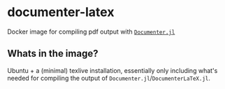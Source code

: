 # documenter-latex

Docker image for compiling pdf output with
[`Documenter.jl`](https://github.com/JuliaDocs/Documenter.jl)


## Whats in the image?

Ubuntu + a (minimal) texlive installation, essentially only including what's
needed for compiling the output of `Documenter.jl`/`DocumenterLaTeX.jl`.
